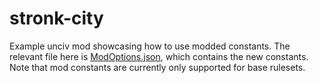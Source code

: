 # stronk-city
Example unciv mod showcasing how to use modded constants.
The relevant file here is [ModOptions.json](/stronkCities/jsons/ModOptions.json), which contains the new constants.
Note that mod constants are currently only supported for base rulesets.
